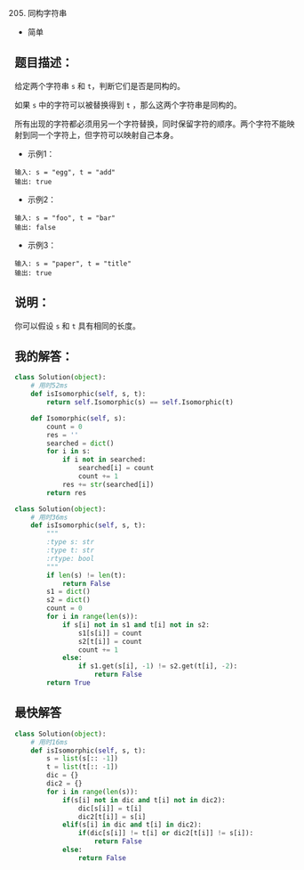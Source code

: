 0205. 同构字符串

- 简单

## 题目描述：
给定两个字符串 `s` 和 `t`，判断它们是否是同构的。

如果 `s` 中的字符可以被替换得到 `t` ，那么这两个字符串是同构的。

所有出现的字符都必须用另一个字符替换，同时保留字符的顺序。两个字符不能映射到同一个字符上，但字符可以映射自己本身。

- 示例1：
```
输入: s = "egg", t = "add"
输出: true
```

- 示例2：
```
输入: s = "foo", t = "bar"
输出: false
```

- 示例3：
```
输入: s = "paper", t = "title"
输出: true
```

## 说明：

你可以假设 `s` 和 `t` 具有相同的长度。

## 我的解答：
```python
class Solution(object):
    # 用时52ms
    def isIsomorphic(self, s, t):
        return self.Isomorphic(s) == self.Isomorphic(t)

    def Isomorphic(self, s):
        count = 0
        res = ''
        searched = dict()
        for i in s:
            if i not in searched:
                searched[i] = count
                count += 1
            res += str(searched[i])
        return res
```

``` python
class Solution(object):
    # 用时36ms
    def isIsomorphic(self, s, t):
        """
        :type s: str
        :type t: str
        :rtype: bool
        """
        if len(s) != len(t):
            return False
        s1 = dict()
        s2 = dict()
        count = 0
        for i in range(len(s)):
            if s[i] not in s1 and t[i] not in s2:
                s1[s[i]] = count
                s2[t[i]] = count
                count += 1
            else:
                if s1.get(s[i], -1) != s2.get(t[i], -2):
                    return False
        return True
```

## 最快解答
```python
class Solution(object):
    # 用时16ms
    def isIsomorphic(self, s, t):
        s = list(s[:: -1])
        t = list(t[:: -1])
        dic = {}
        dic2 = {}
        for i in range(len(s)):
            if(s[i] not in dic and t[i] not in dic2):
                dic[s[i]] = t[i]
                dic2[t[i]] = s[i]
            elif(s[i] in dic and t[i] in dic2):
                if(dic[s[i]] != t[i] or dic2[t[i]] != s[i]):
                    return False
            else:
                return False
```
